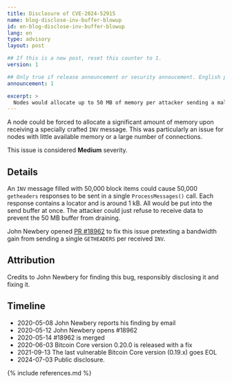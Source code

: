 ```yaml
---
title: Disclosure of CVE-2024-52915
name: blog-disclose-inv-buffer-blowup
id: en-blog-disclose-inv-buffer-blowup
lang: en
type: advisory
layout: post

## If this is a new post, reset this counter to 1.
version: 1

## Only true if release announcement or security annoucement. English posts only
announcement: 1

excerpt: >
  Nodes would allocate up to 50 MB of memory per attacker sending a malicious `INV` message. A fix was released on June 3rd, 2020 in Bitcoin Core 0.20.0.
---
```


A node could be forced to allocate a significant amount of memory upon receiving a specially crafted
`INV` message. This was particularly an issue for nodes with little available memory or a large
number of connections.

This issue is considered **Medium** severity.

## Details

An `INV` message filled with 50,000 block items could cause 50,000 `getheaders` responses to be sent
in a single `ProcessMessages()` call. Each response contains a locator and is around 1 kB. All would
be put into the send buffer at once. The attacker could just refuse to receive data to prevent the
50 MB buffer from draining.

John Newbery opened [PR #18962](https://github.com/bitcoin/bitcoin/pull/18962) to fix this issue
pretexting a bandwidth gain from sending a single `GETHEADERS` per received `INV`.

## Attribution

Credits to John Newbery for finding this bug, responsibly disclosing it and fixing it.

## Timeline

- 2020-05-08 John Newbery reports his finding by email
- 2020-05-12 John Newbery opens #18962
- 2020-05-14 #18962 is merged
- 2020-06-03 Bitcoin Core version 0.20.0 is released with a fix
- 2021-09-13 The last vulnerable Bitcoin Core version (0.19.x) goes EOL
- 2024-07-03 Public disclosure.

{% include references.md %}
